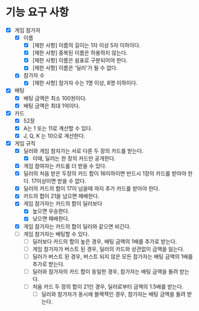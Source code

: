 # 기능 요구 사항
- [X] 게임 참가자
  - [X] 이름
    - [X] [제한 사항] 이름의 길이는 1자 이상 5자 이하이다.
    - [X] [제한 사항] 중복된 이름은 허용하지 않는다.
    - [X] [제한 사항] 이름은 쉼표로 구분되어야 한다.
    - [X] [제한 사항] 이름은 '딜러'가 될 수 없다.
  - [X] 참가자 수
    - [X] [제한 사항] 참가자 수는 1명 이상, 8명 이하이다.

- [X] 배팅
  - [X] 배팅 금액은 최소 100원이다.
  - [X] 배팅 금액은 최대 1억이다.

- [X] 카드
  - [X] 52장
  - [X] A는 1 또는 11로 계산할 수 있다.
  - [X] J, Q, K 는 10으로 계산한다.
  
- [X] 게임 규칙
  - [X] 딜러와 게임 참자가는 서로 다른 두 장의 카드를 받는다.
    - [X] 이때, 딜러는 한 장의 카드만 공개한다.
  - [X] 게임 참여자는 카드를 더 받을 수 있다.
  - [X] 딜러의 처음 받은 두장의 카드 합이 16이하이면 반드시 1장의 카드를 받아야 한다. 17이상이면 받을 수 없다.
  - [X] 딜러의 카드의 합이 17이 넘을때 까지 추가 카드를 받아야 한다.
  - [X] 카드의 합이 21을 넘으면 패배한다.
  - [X] 게임 참가자는 카드의 합이 딜러보다
    - [X] 높으면 우승한다.
    - [X] 낮으면 패배한다.
  - [X] 게임 참가자는 카드의 합이 딜러와 같으면 비긴다.
  - [ ] 게임 참가자는 배팅할 수 있다.
    - [ ] 딜러보다 카드의 합이 높은 경우, 배팅 금액의 1배를 추가로 받는다.
    - [ ] 게임 참가자가 버스트 된 경우, 딜러의 카드와 상관없이 금액을 잃는다.
    - [ ] 딜러가 버스트 된 경우, 버스트 되지 않은 모든 참가자는 배팅 금액의 1배를 추가로 받는다.
    - [ ] 딜러와 참가자의 카드 합이 동일한 경우, 참가자는 배팅 금액을 돌려 받는다.
    - [ ] 처음 카드 두 장의 합이 21인 경우, 딜러로부터 금액의 1.5배를 받는다.
      - [ ] 딜러와 참가자가 동시에 블랙잭인 경우, 참가자는 배팅 금액을 돌려 받는다.
